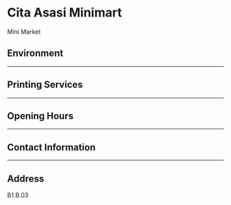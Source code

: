 # Cita Asasi Minimart

Mini Market

## Environment

---

## Printing Services

---

## Opening Hours

---

## Contact Information

---

## Address

B1.B.03
